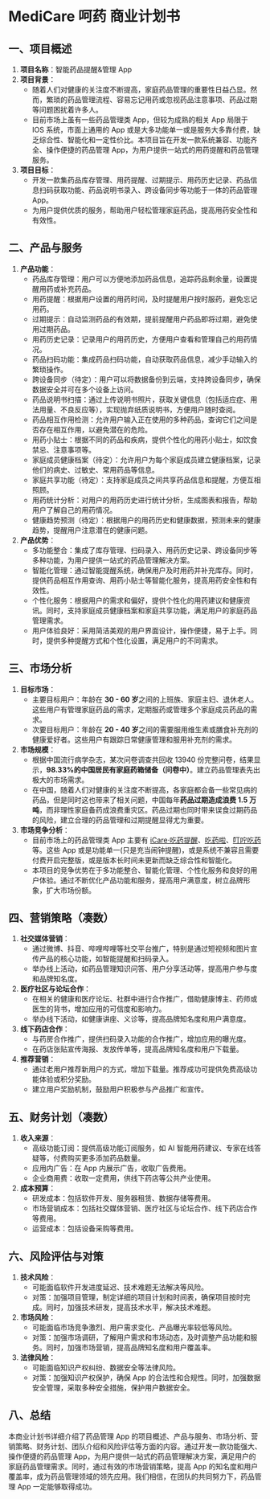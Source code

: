# MediCare 呵药 商业计划书

## 一、项目概述
1. **项目名称**：智能药品提醒&管理 App
2. **项目背景**：
   - 随着人们对健康的关注度不断提高，家庭药品管理的重要性日益凸显。然而，繁琐的药品管理流程、容易忘记用药或忽视药品注意事项、药品过期等问题困扰着许多人。
   - 目前市场上虽有一些药品管理类 App，但较为成熟的相关 App 局限于 IOS 系统，市面上通用的 App 或是大多功能单一或是服务大多靠付费，缺乏综合性、智能化和一定性价比。本项目旨在开发一款系统兼容、功能齐全、操作便捷的药品管理 App，为用户提供一站式的用药提醒和药品管理服务。
3. **项目目标**：
   - 开发一款集药品库存管理、用药提醒、过期提示、用药历史记录、药品信息扫码获取功能、药品说明书录入、跨设备同步等功能于一体的药品管理 App。
   - 为用户提供优质的服务，帮助用户轻松管理家庭药品，提高用药安全性和有效性。

## 二、产品与服务
1. **产品功能**：
   - 药品库存管理：用户可以方便地添加药品信息，追踪药品剩余量，设置提醒用药或补充药品。
   - 用药提醒：根据用户设置的用药时间，及时提醒用户按时服药，避免忘记用药。
   - 过期提示：自动监测药品的有效期，提前提醒用户药品即将过期，避免使用过期药品。
   - 用药历史记录：记录用户的用药历史，方便用户查看和管理自己的用药情况。
   - 药品扫码功能：集成药品扫码功能，自动获取药品信息，减少手动输入的繁琐操作。
   - 跨设备同步（待定）：用户可以将数据备份到云端，支持跨设备同步，确保数据安全并可在多个设备上访问。
   - 药品说明书扫描：通过上传说明书照片，获取关键信息（包括适应症、用法用量、不良反应等），实现抛弃纸质说明书，方便用户随时查阅。
   - 药品相互作用检测：允许用户输入正在使用的多种药品，查询它们之间是否存在相互作用，以避免潜在的危险。
   - 用药小贴士：根据不同的药品和疾病，提供个性化的用药小贴士，如饮食禁忌、注意事项等。
   - 家庭成员健康档案（待定）：允许用户为每个家庭成员建立健康档案，记录他们的病史、过敏史、常用药品等信息。
   - 家庭共享功能（待定）：支持家庭成员之间共享药品信息和提醒，方便互相照顾。
   - 用药统计分析：对用户的用药历史进行统计分析，生成图表和报告，帮助用户了解自己的用药情况。
   - 健康趋势预测（待定）：根据用户的用药历史和健康数据，预测未来的健康趋势，提醒用户注意潜在的健康问题。
2. **产品优势**：
   - 多功能整合：集成了库存管理、扫码录入、用药历史记录、跨设备同步等多种功能，为用户提供一站式的药品管理解决方案。
   - 智能化管理：通过智能提醒系统，确保用户及时用药并补充库存。同时，提供药品相互作用查询、用药小贴士等智能化服务，提高用药安全性和有效性。
   - 个性化服务：根据用户的需求和偏好，提供个性化的用药建议和健康资讯。同时，支持家庭成员健康档案和家庭共享功能，满足用户的家庭药品管理需求。
   - 用户体验良好：采用简洁美观的用户界面设计，操作便捷，易于上手。同时，提供多种提醒方式和个性化设置，满足用户的不同需求。

## 三、市场分析
1. **目标市场**：
   - 主要目标用户：年龄在 **30 - 60 岁**之间的上班族、家庭主妇、退休老人。这些用户有管理家庭药品的需求，定期服药或管理多个家庭成员药品的需求。
   - 次要目标用户：年龄在 **20 - 40 岁**之间的需要服用维生素或膳食补充剂的健康爱好者。这些用户有跟踪日常健康管理和服用补充剂的需求。
2. **市场规模**：
   - 根据中国流行病学杂志，某次问卷调查共回收 13940 份完整问卷，结果显示，**98.33%的中国居民有家庭药箱储备（问卷中）**。建立药品管理表先出极大的市场需求。
   - 在中国，随着人们对健康的关注度不断提高，各家庭都会备一些常见病的药品，但是同时这也带来了相关问题，中国每年**药品过期造成浪费 1.5 万吨**，而非理性家庭备药成浪费重灾区。药品过期也同时带来误食过期药品的风险，建立合理的药品管理和过期提醒显得尤为重要。
3. **市场竞争分析**：
   - 目前市场上的药品管理类 App 主要有 [iCare·吃药提醒](https://apps.apple.com/cn/app/icare-%E5%90%83%E8%8D%AF%E6%8F%90%E9%86%92/id490524922)、[吃药啦](https://apps.apple.com/cn/app/%E5%90%83%E8%8D%AF%E5%95%A6-%E6%8C%89%E6%97%B6%E6%8F%90%E9%86%92%E6%82%A8%E6%9C%8D%E8%8D%AF/id1503146809)、[叮咛吃药](https://apps.apple.com/bb/app/%E5%8F%AE%E5%92%9B%E5%90%83%E8%8D%AF%E6%8F%90%E9%86%92-%E6%8C%89%E6%97%B6%E5%90%83%E8%8D%AF/id1533012486) 等。这些 App 或是功能单一(只是充当闹钟提醒)，或是系统不兼容且需要付费开启完整版，或是版本长时间未更新而缺乏综合性和智能化。
   - 本项目的竞争优势在于多功能整合、智能化管理、个性化服务和良好的用户体验。通过不断优化产品功能和服务，提高用户满意度，树立品牌形象，扩大市场份额。

## 四、营销策略（凑数）
1. **社交媒体营销**：
   - 通过微博、抖音、哔哩哔哩等社交平台推广，特别是通过短视频和图片宣传产品的核心功能，如智能提醒和扫码录入。
   - 举办线上活动，如药品管理知识问答、用户分享活动等，提高用户参与度和品牌知名度。
2. **医疗社区与论坛合作**：
   - 在相关的健康和医疗论坛、社群中进行合作推广，借助健康博主、药师或医生的背书，增加应用的可信度和影响力。
   - 举办线下活动，如健康讲座、义诊等，提高品牌知名度和用户满意度。
3. **线下药店合作**：
   - 与药房合作推广，提供扫码录入功能的合作推广，增加应用的曝光度。
   - 在药店张贴宣传海报、发放传单等，提高品牌知名度和用户下载量。
4. **推荐营销**：
   - 通过老用户推荐新用户的方式，增加下载量。推荐成功可提供免费高级功能体验或积分奖励。
   - 建立用户奖励机制，鼓励用户积极参与产品推广和宣传。

## 五、财务计划（凑数）
1. **收入来源**：
   - 高级功能订阅：提供高级功能订阅服务，如 AI 智能用药建议、专家在线答疑等，付费购买更多添加药品数量。
   - 应用内广告：在 App 内展示广告，收取广告费用。
   - 企业商用费：收取一定费用，供线下药店等公共产业使用。
2. **成本预算**：
   - 研发成本：包括软件开发、服务器租赁、数据存储等费用。
   - 市场营销成本：包括社交媒体营销、医疗社区与论坛合作、线下药店合作等费用。
   - 运营成本：包括设备采购等费用。

## 六、风险评估与对策
1. **技术风险**：
   - 可能面临软件开发进度延迟、技术难题无法解决等风险。
   - 对策：加强项目管理，制定详细的项目计划和时间表，确保项目按时完成。同时，加强技术研发，提高技术水平，解决技术难题。
2. **市场风险**：
   - 可能面临市场竞争激烈、用户需求变化、产品曝光率较低等风险。
   - 对策：加强市场调研，了解用户需求和市场动态，及时调整产品功能和服务。同时，加强市场营销，提高品牌知名度和用户覆盖率。
3. **法律风险**：
   - 可能面临知识产权纠纷、数据安全等法律风险。
   - 对策：加强知识产权保护，确保 App 的合法性和合规性。同时，加强数据安全管理，采取多种安全措施，保护用户数据安全。

## 八、总结
本商业计划书详细介绍了药品管理 App 的项目概述、产品与服务、市场分析、营销策略、财务计划、团队介绍和风险评估等方面的内容。通过开发一款功能强大、操作便捷的药品管理 App，为用户提供一站式的药品管理解决方案，满足用户的家庭药品管理需求。同时，通过有效的市场营销策略，提高 App 的知名度和用户覆盖率，成为药品管理领域的领先应用。我们相信，在团队的共同努力下，药品管理 App 一定能够取得成功。